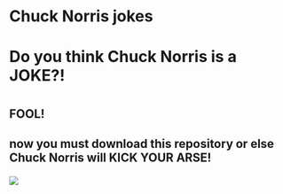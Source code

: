 # Chuck Norris jokes



<h1>Do you think Chuck Norris is a JOKE?!<h1>

<h2>FOOL!<h2>
now you must download this repository or else <bold>Chuck Norris<bold> will KICK YOUR ARSE!
 
![](https://i.gifer.com/3RBO.gif)
